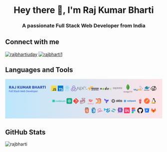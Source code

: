 <h1 align="center">Hey there 👋, I'm Raj Kumar Bharti</h1>  
<h3 align="center">A passionate Full Stack Web Developer from India</h3>  
  
## Connect with me

<p>  
<a href="https://twitter.com/rajbhartiuday" target="blank"><img align="center" src="https://raw.githubusercontent.com/rahuldkjain/github-profile-readme-generator/master/src/images/icons/Social/twitter.svg" alt="rajbhartiuday" height="30" width="40" /></a>  
<a href="https://linkedin.com/in/rajbharti1" target="blank"><img align="center" src="https://raw.githubusercontent.com/rahuldkjain/github-profile-readme-generator/master/src/images/icons/Social/linked-in-alt.svg" alt="rajbharti1" height="30" width="40" /></a>  
</p>  
  
## Languages and Tools

![](./readme-images/social-header-banner.png)

## GitHub Stats

<p>
 <img src="https://github-readme-stats.vercel.app/api/top-langs?username=rajbharti&show_icons=true&locale=en&layout=compact" alt="rajbharti" />
</p>
